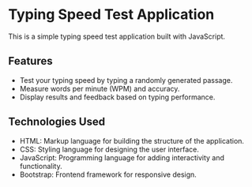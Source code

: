 # Typing Speed Test Application

This is a simple typing speed test application built with JavaScript.

## Features

- Test your typing speed by typing a randomly generated passage.
- Measure words per minute (WPM) and accuracy.
- Display results and feedback based on typing performance.

## Technologies Used

- HTML: Markup language for building the structure of the application.
- CSS: Styling language for designing the user interface.
- JavaScript: Programming language for adding interactivity and functionality.
- Bootstrap: Frontend framework for responsive design.
